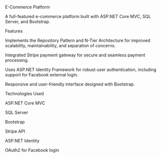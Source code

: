 E-Commerce Platform

A full-featured e-commerce platform built with ASP.NET Core MVC, SQL Server, and Bootstrap.

Features

Implements the Repository Pattern and N-Tier Architecture for improved scalability, maintainability, and separation of concerns.

Integrated Stripe payment gateway for secure and seamless payment processing.

Uses ASP.NET Identity Framework for robust user authentication, including support for Facebook external login.

Responsive and user-friendly interface designed with Bootstrap.

Technologies Used

ASP.NET Core MVC

SQL Server

Bootstrap

Stripe API

ASP.NET Identity

OAuth2 for Facebook login
